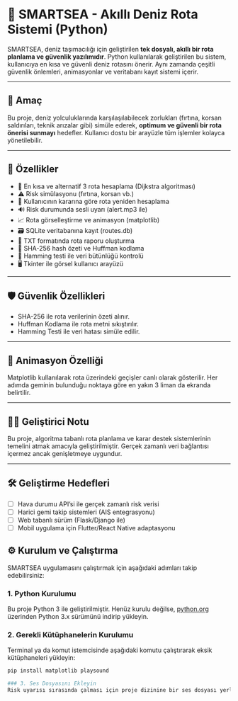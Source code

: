 # 🌊 SMARTSEA - Akıllı Deniz Rota Sistemi (Python)

SMARTSEA, deniz taşımacılığı için geliştirilen **tek dosyalı, akıllı bir rota planlama ve güvenlik yazılımıdır**. Python kullanılarak geliştirilen bu sistem, kullanıcıya en kısa ve güvenli deniz rotasını önerir. Aynı zamanda çeşitli güvenlik önlemleri, animasyonlar ve veritabanı kayıt sistemi içerir.

---

## 🎯 Amaç

Bu proje, deniz yolculuklarında karşılaşılabilecek zorlukları (fırtına, korsan saldırıları, teknik arızalar gibi) simüle ederek, **optimum ve güvenli bir rota önerisi sunmayı** hedefler. Kullanıcı dostu bir arayüzle tüm işlemler kolayca yönetilebilir.

---

## 🧩 Özellikler

- 🚢 En kısa ve alternatif 3 rota hesaplama (Dijkstra algoritması)
- ⚠️ Risk simülasyonu (fırtına, korsan vb.)
- 🔁 Kullanıcının kararına göre rota yeniden hesaplama
- 🔊 Risk durumunda sesli uyarı (alert.mp3 ile)
- 📈 Rota görselleştirme ve animasyon (matplotlib)
- 🗃️ SQLite veritabanına kayıt (routes.db)
- 📄 TXT formatında rota raporu oluşturma
- 🔐 SHA-256 hash özeti ve Huffman kodlama
- 🧪 Hamming testi ile veri bütünlüğü kontrolü
- 🖥️ Tkinter ile görsel kullanıcı arayüzü

---

## 🛡️ Güvenlik Özellikleri

- SHA-256 ile rota verilerinin özeti alınır.  
- Huffman Kodlama ile rota metni sıkıştırılır.  
- Hamming Testi ile veri hatası simüle edilir.  

---

## 🎥 Animasyon Özelliği

Matplotlib kullanılarak rota üzerindeki geçişler canlı olarak gösterilir. Her adımda geminin bulunduğu noktaya göre en yakın 3 liman da ekranda belirtilir.

---

## 👨‍💻 Geliştirici Notu

Bu proje, algoritma tabanlı rota planlama ve karar destek sistemlerinin temelini atmak amacıyla geliştirilmiştir. Gerçek zamanlı veri bağlantısı içermez ancak genişletmeye uygundur.

---

## 🛠️ Geliştirme Hedefleri

- [ ] Hava durumu API’si ile gerçek zamanlı risk verisi  
- [ ] Harici gemi takip sistemleri (AIS entegrasyonu)  
- [ ] Web tabanlı sürüm (Flask/Django ile)  
- [ ] Mobil uygulama için Flutter/React Native adaptasyonu  

## ⚙️ Kurulum ve Çalıştırma

SMARTSEA uygulamasını çalıştırmak için aşağıdaki adımları takip edebilirsiniz:

### 1. Python Kurulumu

Bu proje Python 3 ile geliştirilmiştir. Henüz kurulu değilse, [python.org](https://www.python.org/downloads/) üzerinden Python 3.x sürümünü indirip yükleyin.

### 2. Gerekli Kütüphanelerin Kurulumu 

Terminal ya da komut istemcisinde aşağıdaki komutu çalıştırarak eksik kütüphaneleri yükleyin:

```bash
pip install matplotlib playsound

### 3. Ses Dosyasını Ekleyin
Risk uyarısı sırasında çalması için proje dizinine bir ses dosyası yerleştirin:
